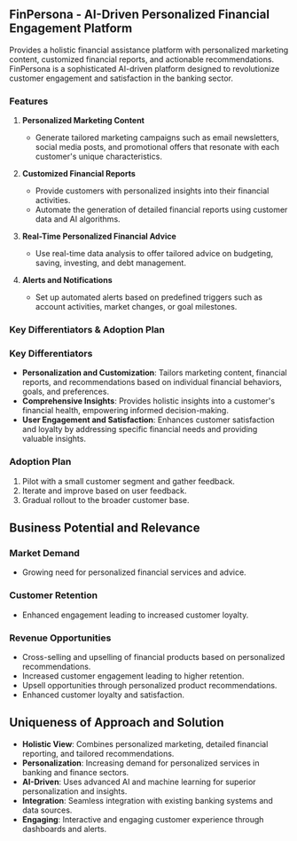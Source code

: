 ## FinPersona - AI-Driven Personalized Financial Engagement Platform

Provides a holistic financial assistance platform with personalized marketing content, customized financial reports, and actionable recommendations. FinPersona is a sophisticated AI-driven platform designed to revolutionize customer engagement and satisfaction in the banking sector.

### Features

1. **Personalized Marketing Content**
   - Generate tailored marketing campaigns such as email newsletters, social media posts, and promotional offers that resonate with each customer's unique characteristics.

2. **Customized Financial Reports**
   - Provide customers with personalized insights into their financial activities.
   - Automate the generation of detailed financial reports using customer data and AI algorithms.

3. **Real-Time Personalized Financial Advice**
   - Use real-time data analysis to offer tailored advice on budgeting, saving, investing, and debt management.

4. **Alerts and Notifications**
   - Set up automated alerts based on predefined triggers such as account activities, market changes, or goal milestones.

### Key Differentiators & Adoption Plan

### Key Differentiators

- **Personalization and Customization**: Tailors marketing content, financial reports, and recommendations based on individual financial behaviors, goals, and preferences.
- **Comprehensive Insights**: Provides holistic insights into a customer's financial health, empowering informed decision-making.
- **User Engagement and Satisfaction**: Enhances customer satisfaction and loyalty by addressing specific financial needs and providing valuable insights.

### Adoption Plan

1. Pilot with a small customer segment and gather feedback.
2. Iterate and improve based on user feedback.
3. Gradual rollout to the broader customer base.

## Business Potential and Relevance

### Market Demand

- Growing need for personalized financial services and advice.

### Customer Retention

- Enhanced engagement leading to increased customer loyalty.

### Revenue Opportunities

- Cross-selling and upselling of financial products based on personalized recommendations.
- Increased customer engagement leading to higher retention.
- Upsell opportunities through personalized product recommendations.
- Enhanced customer loyalty and satisfaction.

## Uniqueness of Approach and Solution

- **Holistic View**: Combines personalized marketing, detailed financial reporting, and tailored recommendations.
- **Personalization**: Increasing demand for personalized services in banking and finance sectors.
- **AI-Driven**: Uses advanced AI and machine learning for superior personalization and insights.
- **Integration**: Seamless integration with existing banking systems and data sources.
- **Engaging**: Interactive and engaging customer experience through dashboards and alerts.
